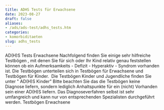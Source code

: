 ```yaml
---
title: ADHS Tests für Erwachsene
date: 2023-08-27
draft: false
aliases:
- /ads/ads-test/adhs_tests.htm
categories:
- komorbiditaeten
slug: adhs_tests
---
```

AD(H)S Tests Erwachsene
Nachfolgend finden Sie einige sehr hilfreiche Testbögen ,
mit denen Sie für sich oder Ihr Kind relativ genau feststellen können ob ein
Aufmerksamkeits - Defizit - Hyperaktiv -
Syndrom
vorhanden ist.
Die Testbögen unterteilen sich in Testbögen für Erwachsene
und Testbögen für Kinder.  Die Testbögen Kinder und Jugendliche finden
Sie unter " AD(H)S Kinder"
Bitte beachten Sie das die Testbögen keine
Diagnose liefern, sondern lediglich Anhaltspunkte für ein (nicht)
Vorhanden sein einer AD(H)S liefern.
Das Diagnoseverfahren selbst ist sehr umfangreich und kann
nur von entsprechenden Spezialisten durchgeführt werden.
Testbögen Erwachsene
